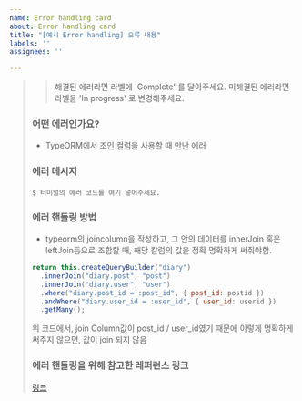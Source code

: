 ```yaml
---
name: Error handling card
about: Error handling card
title: "[예시 Error handling] 오류 내용"
labels: ''
assignees: ''

---
```


> > 해결된 에러라면 라벨에 'Complete' 를 달아주세요.
> > 미해결된 에러라면 라벨을 'In progress' 로 변경해주세요.
> 
> ### 어떤 에러인가요?
> * TypeORM에서 조인 컬럼을 사용할 때 만난 에러
> 
> ### 에러 메시지
> ```shell
> $ 터미널의 에러 코드를 여기 넣어주세요.
> ```
> 
> ### 에러 핸들링 방법
> * typeorm의 joincolumn을 작성하고, 그 안의 데이터를 innerJoin 혹은 leftJoin등으로 조합할 때, 해당 칼럼의 값을 정확 명확하게 써줘야함.
> 
> ```js
> return this.createQueryBuilder("diary")
> 	.innerJoin("diary.post", "post")
> 	.innerJoin("diary.user", "user")
> 	.where("diary.post_id = :post_id", { post_id: postid })
> 	.andWhere("diary.user_id = :user_id", { user_id: userid })
> 	.getMany();
> ```
> 
> 위 코드에서, join Column값이 post_id / user_id였기 때문에 이렇게 명확하게 써주지 않으면, 값이 join 되지 않음
> 
> ### 에러 핸들링을 위해 참고한 레퍼런스 링크
> [링크]()
